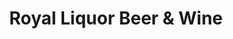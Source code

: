 ---
title: "Royal Liquor Beer & Wine"
url: /fort-worth/royal-liquor-beer-and-wine/
shop: alcohol
---